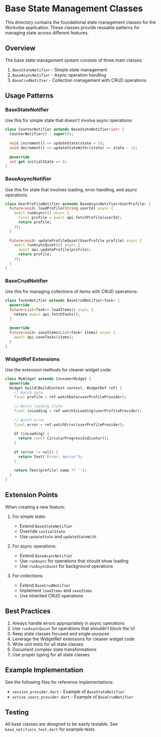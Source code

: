 # Base State Management Classes

This directory contains the foundational state management classes for the Workvibe application. These classes provide reusable patterns for managing state across different features.

## Overview

The base state management system consists of three main classes:

1. `BaseStateNotifier` - Simple state management
2. `BaseAsyncNotifier` - Async operation handling
3. `BaseCrudNotifier` - Collection management with CRUD operations

## Usage Patterns

### BaseStateNotifier

Use this for simple state that doesn't involve async operations:

```dart
class CounterNotifier extends BaseStateNotifier<int> {
  CounterNotifier() : super(0);
  
  void increment() => updateState(state + 1);
  void decrement() => updateStateWith((state) => state - 1);
  
  @override
  int get initialState => 0;
}
```

### BaseAsyncNotifier

Use this for state that involves loading, error handling, and async operations:

```dart
class UserProfileNotifier extends BaseAsyncNotifier<UserProfile> {
  Future<void> loadProfile(String userId) async {
    await runAsync(() async {
      final profile = await api.fetchProfile(userId);
      return profile;
    });
  }
  
  Future<void> updateProfileQuiet(UserProfile profile) async {
    await runAsyncQuiet(() async {
      await api.updateProfile(profile);
      return profile;
    });
  }
}
```

### BaseCrudNotifier

Use this for managing collections of items with CRUD operations:

```dart
class TasksNotifier extends BaseCrudNotifier<Task> {
  @override
  Future<List<Task>> loadItems() async {
    return await api.fetchTasks();
  }
  
  @override
  Future<void> saveItems(List<Task> items) async {
    await api.saveTasks(items);
  }
}
```

### WidgetRef Extensions

Use the extension methods for cleaner widget code:

```dart
class MyWidget extends ConsumerWidget {
  @override
  Widget build(BuildContext context, WidgetRef ref) {
    // Watch data
    final profile = ref.watchData(userProfileProvider);
    
    // Watch loading state
    final isLoading = ref.watchIsLoading(userProfileProvider);
    
    // Watch error
    final error = ref.watchError(userProfileProvider);
    
    if (isLoading) {
      return const CircularProgressIndicator();
    }
    
    if (error != null) {
      return Text('Error: $error');
    }
    
    return Text(profile?.name ?? '');
  }
}
```

## Extension Points

When creating a new feature:

1. For simple state:
   - Extend `BaseStateNotifier`
   - Override `initialState`
   - Use `updateState` and `updateStateWith`

2. For async operations:
   - Extend `BaseAsyncNotifier`
   - Use `runAsync` for operations that should show loading
   - Use `runAsyncQuiet` for background operations

3. For collections:
   - Extend `BaseCrudNotifier`
   - Implement `loadItems` and `saveItems`
   - Use inherited CRUD operations

## Best Practices

1. Always handle errors appropriately in async operations
2. Use `runAsyncQuiet` for operations that shouldn't block the UI
3. Keep state classes focused and single-purpose
4. Leverage the WidgetRef extensions for cleaner widget code
5. Write unit tests for all state classes
6. Document complex state transformations
7. Use proper typing for all state classes

## Example Implementation

See the following files for reference implementations:

- `session_provider.dart` - Example of `BaseStateNotifier`
- `active_users_provider.dart` - Example of `BaseCrudNotifier`

## Testing

All base classes are designed to be easily testable. See `base_notifiers_test.dart` for example tests. 